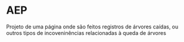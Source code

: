 # AEP

Projeto de uma página onde são feitos registros de árvores caídas, ou outros tipos de incoveninências relacionadas à queda de árvores

